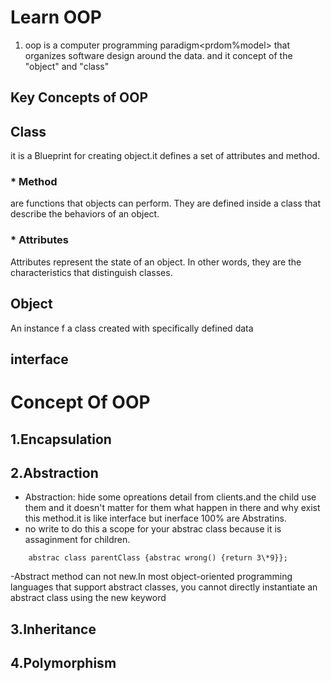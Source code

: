 # Learn OOP

1. oop<object-oriented-programming> is a computer programming paradigm<prdom%model> that organizes software design around the data. and it concept of the "object" and "class"

## Key Concepts of OOP

## Class

it is a Blueprint for creating object.it defines a set of attributes and method.

### \* Method

are functions that objects can perform. They are defined inside a class that describe the behaviors of an object.

### \* Attributes

Attributes represent the state of an object. In other words, they are the characteristics that distinguish classes.

## Object

An instance f a class created with specifically defined data

## interface

# Concept Of OOP

## 1.Encapsulation

## 2.Abstraction

- Abstraction: hide some opreations detail from clients.and the child use them and it doesn't matter for them what happen in there and why exist this method.it is like interface but inerface 100% are Abstratins.
- no write to do this a scope for your abstrac class because it is assaginment for children.

```
    abstrac class parentClass {abstrac wrong() {return 3\*9}};
```
-Abstract method can not new.In most object-oriented programming languages that support abstract classes, you cannot directly instantiate an abstract class using the new keyword

## 3.Inheritance

## 4.Polymorphism
